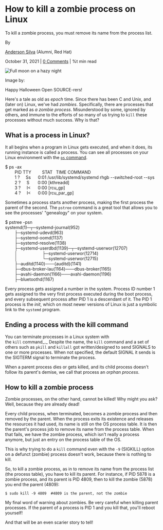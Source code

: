 How to kill a zombie process on Linux
=====================================

To kill a zombie process, you must remove its name from the process list.

By

[Anderson Silva](/users/ansilva) (Alumni, Red Hat)

October 31, 2021 | [0 Comments](#comments) | %t min read

  
![Full moon on a hazy night](/sites/default/files/lead-images/ganapathy-kumar-unsplash.jpg "Full moon on a hazy night")

Image by:

Happy Halloween Open SOURCE-rers!

Here's a tale as old as _epoch_ time. Since there has been C and Unix, and (later on) Linux, we've had _zombies_. Specifically, there are processes that get marked as _a zombie process_. Misunderstood by some, ignored by others, and immune to the efforts of so many of us trying to `kill` these processes without much success. Why is that?

What is a process in Linux?
---------------------------

It all begins when a program in Linux gets executed, and when it does, its running instance is called a process. You can see all processes on your Linux environment with the [`ps` command](https://opensource.com/article/21/8/linux-procps-ng).

$ ps \-ax  
        PID TTY         STAT   TIME COMMAND  
        1 ?     Ss      0:01 /usr/lib/systemd/systemd rhgb \--switched-root \--sys  
        2 ?     S       0:00 \[kthreadd\]  
        3 ?     I<      0:00 \[rcu\_gp\]  
        4 ?     I<      0:00 \[rcu\_par\_gp\]

Sometimes a process starts another process, making the first process the parent of the second. The `pstree` command is a great tool that allows you to see the processes' "genealogy" on your system.

$ pstree \-psn  
systemd(1)─┬─systemd-journal(952)  
        ├─systemd-udevd(963)  
        ├─systemd-oomd(1137)  
        ├─systemd-resolve(1138)  
        ├─systemd-userdbd(1139)─┬─systemd-userwor(12707)  
        │                     ├─systemd-userwor(12714)  
        │                     └─systemd-userwor(12715)  
        ├─auditd(1140)───{auditd}(1141)  
        ├─dbus-broker-lau(1164)───dbus-broker(1165)  
        ├─avahi-daemon(1166)───avahi-daemon(1196)  
        ├─bluetoothd(1167)

Every process gets assigned a number in the system. Process ID number 1 gets assigned to the very first process executed during the boot process, and every subsequent process after PID 1 is a descendant of it. The PID 1 process is the _init_, which on most newer versions of Linux is just a symbolic link to the `systemd` program.

Ending a process with the kill command
--------------------------------------

You can terminate processes in a Linux system with the `kill` command_._ Despite the name, the `kill` command and a set of others such as `pkill` and `killall` got written/designed to send SIGNALS to one or more processes. When not specified, the default SIGNAL it sends is the SIGTERM signal to terminate the process.

When a parent process dies or gets killed, and its child process doesn't follow its parent's demise, we call that process an _orphan process_.

How to kill a zombie process
----------------------------

Zombie processes, on the other hand, cannot be killed! Why might you ask? Well, because they are already dead!

Every child process, when terminated, becomes a zombie process and then removed by the parent. When the process exits its existence and releases the resources it had used, its name is still on the OS process table. It is then the parent's process job to remove its name from the process table. When that fails, we have the zombie process, which isn't really a process anymore, but just an entry on the process table of the OS.

This is why trying to do a `kill` command even with the `-9` (SIGKILL) option on a defunct (zombie) process doesn't work, because there is nothing to kill.

So, to kill a zombie process, as in to remove its name from the process list (the process table), you have to kill its parent. For instance, if PID 5878 is a zombie process, and its parent is PID 4809, then to kill the zombie (5878) you end the parent (4809):

`$ sudo kill -9 4809  #4809 is the parent, not the zombie`

My final word of warning about zombies. Be very careful when killing parent processes. If the parent of a process is PID 1 and you kill that, you'll reboot yourself!

And that will be an even scarier story to tell!
